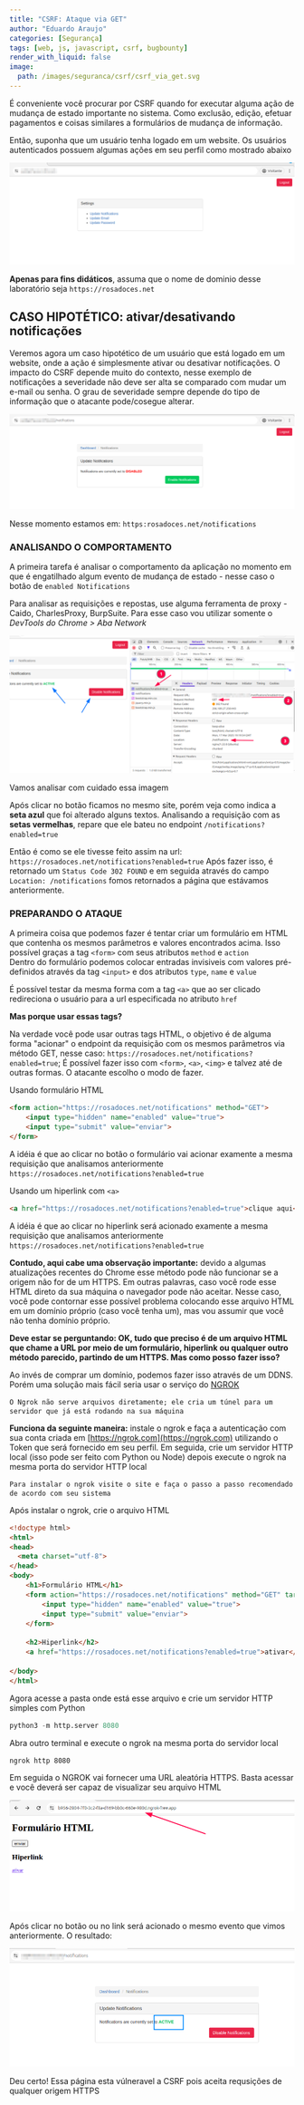 ```yaml
---
title: "CSRF: Ataque via GET"
author: "Eduardo Araujo"
categories: [Segurança]
tags: [web, js, javascript, csrf, bugbounty]
render_with_liquid: false
image:
  path: /images/seguranca/csrf/csrf_via_get.svg
---
```



É conveniente você procurar por CSRF quando for executar alguma ação de mudança de estado importante no sistema. Como exclusão, edição, efetuar pagamentos e coisas similares a formulários de mudança de informação. 

Então, suponha que um usuário tenha logado em um website. Os usuários autenticados possuem algumas ações em seu perfil como mostrado abaixo

![csrf_lab](/images/seguranca/csrf/lab_notifications/csrf_lab.png)


**Apenas para fins didáticos**, assuma que o nome de dominio desse laboratório seja `https://rosadoces.net`

## CASO HIPOTÉTICO: ativar/desativando notificações

Veremos agora um caso hipotético de um usuário que está logado em um website, onde a ação é simplesmente ativar ou desativar notificações. O impacto do CSRF depende muito do contexto, nesse exemplo de notificações a severidade não deve ser alta se comparado com mudar um e-mail ou senha. O grau de severidade sempre depende do tipo de informação que o atacante pode/cosegue alterar.

![csrf_not](/images/seguranca/csrf/lab_notifications/csrf_not.png)

Nesse momento estamos em: `https:rosadoces.net/notifications`

### ANALISANDO O COMPORTAMENTO

A primeira tarefa é analisar o comportamento da aplicação no momento em que é engatilhado algum evento de mudança de estado - nesse caso o botão de `enabled Notifications`

Para analisar as requisições e repostas, use alguma ferramenta de proxy - Caido, CharlesProxy, BurpSuite. Para esse caso vou utilizar somente o *DevTools do Chrome > Aba Network*

![csrf_not_reqres](/images/seguranca/csrf/lab_notifications/csrf_not_reqresponse.png)


Vamos analisar com cuidado essa imagem

Após clicar no botão ficamos no mesmo site, porém veja como indica a **seta azul** que foi alterado alguns textos. Analisando a requisição com as **setas vermelhas**, repare que ele bateu no endpoint `/notifications?enabled=true`

Então é como se ele tivesse feito assim na url: `https://rosadoces.net/notifications?enabled=true`
Após fazer isso, é retornado um `Status Code 302 FOUND` e em seguida através do campo `Location: /notifications` fomos retornados a página que estávamos anteriormente.

### PREPARANDO O ATAQUE

A primeira coisa que podemos fazer é tentar criar um formulário em HTML que contenha os mesmos parâmetros e valores encontrados acima. Isso possível graças a tag `<form>` com seus atributos `method` e `action` <br>
Dentro do formulário podemos colocar entradas invisiveis com valores pré-definidos através da tag `<input>` e dos atributos `type`, `name` e `value`

É possível testar da mesma forma com a tag `<a>` que ao ser clicado redireciona o usuário para a url especificada no atributo `href`

**Mas porque usar essas tags?**

Na verdade você pode usar outras tags HTML, o objetivo é de alguma forma "acionar" o endpoint da requisição com os mesmos parâmetros via método GET, nesse caso: `https://rosadoces.net/notifications?enabled=true`; É possível fazer isso com `<form>`, `<a>`, `<img>` e talvez até de outras formas. O atacante escolho o modo de fazer.


Usando formulário HTML

~~~html
<form action="https://rosadoces.net/notifications" method="GET">
    <input type="hidden" name="enabled" value="true">
    <input type="submit" value="enviar">
</form>
~~~

A idéia é que ao clicar no botão o formulário vai acionar examente a mesma requisição que analisamos anteriormente `https://rosadoces.net/notifications?enabled=true`

Usando um hiperlink com `<a>`

~~~html
<a href="https://rosadoces.net/notifications?enabled=true">clique aqui</a>
~~~

A idéia é que ao clicar no hiperlink será acionado examente a mesma requisição que analisamos anteriormente `https://rosadoces.net/notifications?enabled=true`


**Contudo, aqui cabe uma observação importante:** devido a algumas atualizações recentes do Chrome esse método pode não funcionar se a origem não for de um HTTPS. Em outras palavras, caso você rode esse HTML direto da sua máquina o navegador pode não aceitar. Nesse caso, você pode contornar esse possível problema colocando esse arquivo HTML em um domínio próprio (caso você tenha um), mas vou assumir que você não tenha domínio próprio. 
<br>

**Deve estar se perguntando: OK, tudo que preciso é de um arquivo HTML que chame a URL por meio de um formulário, hiperlink ou qualquer outro método parecido, partindo de um HTTPS. Mas como posso fazer isso?**

Ao invés de comprar um domínio, podemos fazer isso através de um DDNS. Porém uma solução mais fácil seria usar o serviço do [NGROK](https://ngrok.com/) 

    O Ngrok não serve arquivos diretamente; ele cria um túnel para um servidor que já está rodando na sua máquina

**Funciona da seguinte maneira:** instale o ngrok e faça a autenticação com sua conta criada em [https://ngrok.com](https://ngrok.com) utilizando o Token que será fornecido em seu perfil. Em seguida, crie um servidor HTTP local (isso pode ser feito com Python ou Node) depois execute o ngrok na mesma porta do servidor HTTP local

    Para instalar o ngrok visite o site e faça o passo a passo recomendado de acordo com seu sistema

Após instalar o ngrok, crie o arquivo HTML

~~~html
<!doctype html>
<html>
<head>
  <meta charset="utf-8">
</head>
<body>
    <h1>Formulário HTML</h1>
    <form action="https://rosadoces.net/notifications" method="GET" target="frm">
        <input type="hidden" name="enabled" value="true">
        <input type="submit" value="enviar">
    </form>

    <h2>Hiperlink</h2>
    <a href="https://rosadoces.net/notifications?enabled=true">ativar</a>
    
</body>
</html>
~~~

Agora acesse a pasta onde está esse arquivo e crie um servidor HTTP simples com Python

~~~python
python3 -m http.server 8080
~~~

Abra outro terminal e execute o ngrok na mesma porta do servidor local

~~~bash
ngrok http 8080
~~~

Em seguida o NGROK vai fornecer uma URL aleatória HTTPS. Basta acessar e você deverá ser capaz de visualizar seu arquivo HTML

![csrf_not_ngrok](/images/seguranca/csrf/lab_notifications/csrf_not_ngrok.png)

Após clicar no botão ou no link será acionado o mesmo evento que vimos anteriormente. O resultado:

![csrf_not_ngrok_enabled](/images/seguranca/csrf/lab_notifications/csrf_not_ngrok_enabled.png)

Deu certo! Essa página esta vúlneravel a CSRF pois aceita requsições de qualquer origem HTTPS
